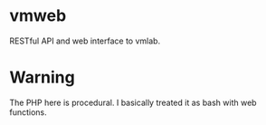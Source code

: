# vmweb
RESTful API and web interface to vmlab.

# Warning
The PHP here is procedural. I basically treated it as bash with web functions.
